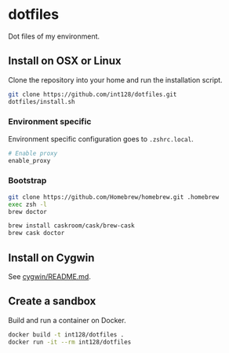 dotfiles
========

Dot files of my environment.

Install on OSX or Linux
-----------------------

Clone the repository into your home and run the installation script.

```zsh
git clone https://github.com/int128/dotfiles.git
dotfiles/install.sh
```

### Environment specific

Environment specific configuration goes to `.zshrc.local`.

```zsh
# Enable proxy
enable_proxy
```

### Bootstrap

```zsh
git clone https://github.com/Homebrew/homebrew.git .homebrew
exec zsh -l
brew doctor

brew install caskroom/cask/brew-cask
brew cask doctor
```

Install on Cygwin
-----------------

See [cygwin/README.md](cygwin/README.md).

Create a sandbox
----------------

Build and run a container on Docker.

```zsh
docker build -t int128/dotfiles .
docker run -it --rm int128/dotfiles
```

